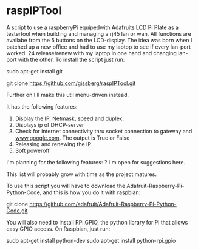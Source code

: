 raspIPTool
==========
A script to use a raspberryPi equipedwith Adafruits LCD Pi Plate as a testertool when building and managing a rj45 lan or wan. All functions are availabe from the 5 buttons on the LCD-display. The idea was born when I patched up a new office and had to use my laptop to see if every lan-port worked. 24 release/renew with my laptop in one hand and changing lan-port with the other. To install the script just run:

sudo apt-get install git

git clone https://github.com/gissberg/raspIPTool.git

Further on I'll make this util menu-driven instead.

 It has the following features:
  1. Display the IP, Netmask, speed and duplex.
  2. Displays ip of DHCP-server
  3. Check for internet connectivity thru socket connection to gateway and www.google.com. The output is True or False
  4. Releasing and renewing the IP
  5. Soft poweroff
 
 I'm planning for the following features:
  ? I'm open for suggestions here.
  

This list will probably grow with time as the project matures.


To use this script you will have to download the Adafruit-Raspberry-Pi-Python-Code, and this is how you do it with raspbian:


git clone https://github.com/adafruit/Adafruit-Raspberry-Pi-Python-Code.git

You will also need to install RPi.GPIO, the python library for Pi that allows easy GPIO access. On Raspbian, just run: 

sudo apt-get install python-dev
sudo apt-get install python-rpi.gpio

